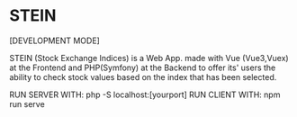 # STEIN

[DEVELOPMENT MODE]

STEIN (Stock Exchange Indices) is a Web App. made with Vue (Vue3,Vuex) at the Frontend and PHP(Symfony) at the Backend to offer its' users the ability to check stock values based on the index that has been selected.

RUN SERVER WITH: php -S localhost:[yourport]
RUN CLIENT WITH: npm run serve
